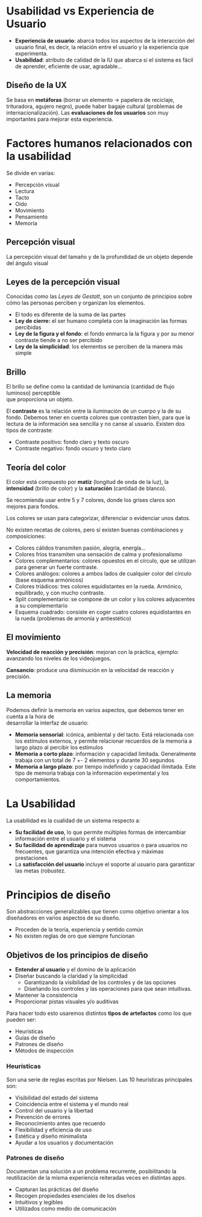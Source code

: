 # Usabilidad vs Experiencia de Usuario

- **Experiencia de usuario**: abarca todos los aspectos de la interacción del usuario final, es decir, la relación entre el usuario y la experiencia que experimenta.
- **Usabilidad**: atributo de calidad de la IU que abarca si el sistema es fácil de aprender, eficiente de usar, agradable...

## Diseño de la UX

Se basa en **metáforas** (borrar un elemento -> papelera de reciclaje, trituradora, agujero negro), puede haber bagaje cultural (problemas de internacionalización). Las **evaluaciones de los usuarios** son muy importantes para mejorar esta experiencia.

# Factores humanos relacionados con la usabilidad

Se divide en varias:
- Percepción visual
- Lectura
- Tacto
- Oído
- Movimiento
- Pensamiento
- Memoria

## Percepción visual

La percepción visual del tamaño y de la profundidad de un objeto depende del ángulo visual

## Leyes de la percepción visual

Conocidas como las *Leyes de Gestalt*, son un conjunto de principios sobre cómo las personas perciben y organizan los elementos.
- El todo es diferente de la suma de las partes
- **Ley de cierre:** el ser humano completa con la imaginación las formas  
percibidas
- **Ley de la figura y el fondo**: el fondo enmarca la la figura y por su menor contraste tiende a no ser percibido
- **Ley de la simplicidad**: los elementos se perciben de la manera más simple

## Brillo

El brillo se define como la cantidad de luminancia (cantidad de flujo luminoso) perceptible  
que proporciona un objeto.

El **contraste** es la relación entre la iluminación de un cuerpo y la de su fondo. Debemos tener  en cuenta colores que contrasten bien, para que la lectura de la información sea sencilla y no canse al usuario. Existen dos tipos de contraste:  
- Contraste positivo: fondo claro y texto oscuro  
- Contraste negativo: fondo oscuro y texto claro

## Teoría del color

El color está compuesto por **matiz** (longitud de onda de la luz), la **intensidad** (brillo de color) y la **saturación** (cantidad de blanco).

Se recomienda usar entre 5 y 7 colores, donde los grises claros son mejores para fondos.

Los colores se usan para categorizar, diferenciar o evidenciar unos datos.

No existen recetas de colores, pero sí existen buenas combinaciones y composiciones:
- Colores cálidos transmiten pasión, alegría, energía...
- Colores fríos transmiten una sensación de calma y profesionalismo
- Colores complementarios: colores opuestos en el círculo, que se utilizan para generar un fuerte contraste.
- Colores análogos: colores a ambos lados de cualquier color del círculo (base esquema armónicos)
- Colores triádicos: tres colores equidistantes en la rueda. Armónico, equilibrado, y con mucho contraste.
- Split complementario: se compone de un color y los colores adyacentes a su complementario 
- Esquema cuadrado: consiste en coger cuatro colores equidistantes en la rueda (problemas de armonía y antiestético) 

## El movimiento

**Velocidad de reacción y precisión**: mejoran con la práctica, ejemplo: avanzando los niveles de los videojuegos.

**Cansancio**: produce una disminución en la velocidad de reacción y precisión.

## La memoria

Podemos definir la memoria en varios aspectos, que debemos tener en cuenta a la hora de  
desarrollar la interfaz de usuario:  
- **Memoria sensorial**: icónica, ambiental y del tacto. Está relacionada con los estímulos externos, y permite relacionar recuerdos de la memoria a largo plazo al percibir los estímulos  
- **Memoria a corto plazo**: información y capacidad limitada. Generalmente trabaja con un total de 7 +- 2 elementos y durante 30 segundos  
- **Memoria a largo plazo**: por tiempo indefinido y capacidad ilimitada. Este tipo de memoria trabaja con la información experimental y los comportamientos.

# La Usabilidad

La usabilidad es la cualidad de un sistema respecto a:  
- **Su facilidad de uso**, lo que permite múltiples formas de intercambiar información entre el usuario y el sistema  
- **Su facilidad de aprendizaje** para nuevos usuarios o para usuarios no frecuentes, que  garantiza una intención efectiva y máximas prestaciones  
- La **satisfacción del usuario** incluye el soporte al usuario para garantizar las metas (robustez.

# Principios de diseño

Son abstracciones generalizables que tienen como objetivo orientar a los diseñadores en varios aspectos de su diseño.

- Proceden de la teoría, experiencia y sentido común
- No existen reglas de oro que siempre funcionan

## Objetivos de los principios de diseño

- **Entender al usuario** y el domino de la aplicación
- Diseñar buscando la claridad y la simplicidad
	- Garantizando la visibilidad de los controles y de las opciones
	- Diseñando los controles y las operaciones para que sean intuitivas.
- Mantener la consistencia
- Proporcionar pistas visuales y/o auditivas

Para hacer todo esto usaremos distintos **tipos de artefactos** como los que pueden ser:
- Heurísticas
- Guías de diseño
- Patrones de diseño
- Métodos de inspección

### Heurísticas

Son una serie de reglas escritas por Nielsen. Las 10 heurísticas principales son:
- Visibilidad del estado del sistema
- Coincidencia entre el sistema y el mundo real
- Control del usuario y la libertad
- Prevención de errores
- Reconocimiento antes que recuerdo
- Flexibilidad y eficiencia de uso
- Estética y diseño minimalista
- Ayudar a los usuarios y documentación

### Patrones de diseño

Documentan una solución a un problema recurrente, posibilitando la reutilización de la misma experiencia reiteradas veces en distintas apps.
- Capturan las prácticas del diseño
- Recogen propiedades esenciales de los diseños
- Intuitivos y legibles
- Utilizados como medio de comunicación


